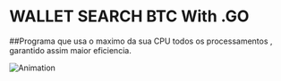 # WALLET SEARCH BTC With .GO
##Programa que usa o maximo da sua CPU todos os processamentos , garantido assim maior eficiencia.

![Animation](https://stories.cnnbrasil.com.br/wp-content/uploads/sites/9/2021/08/giphy-15-5.gif)
